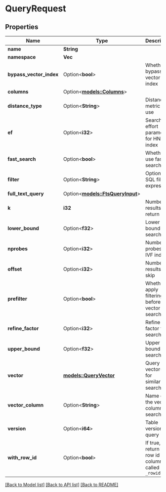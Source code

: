 # QueryRequest

## Properties

Name | Type | Description | Notes
------------ | ------------- | ------------- | -------------
**name** | **String** |  | 
**namespace** | **Vec<String>** |  | 
**bypass_vector_index** | Option<**bool**> | Whether to bypass vector index | [optional]
**columns** | Option<[**models::Columns**](Columns.md)> |  | [optional]
**distance_type** | Option<**String**> | Distance metric to use | [optional]
**ef** | Option<**i32**> | Search effort parameter for HNSW index | [optional]
**fast_search** | Option<**bool**> | Whether to use fast search | [optional]
**filter** | Option<**String**> | Optional SQL filter expression | [optional]
**full_text_query** | Option<[**models::FtsQueryInput**](FtsQueryInput.md)> |  | [optional]
**k** | **i32** | Number of results to return | 
**lower_bound** | Option<**f32**> | Lower bound for search | [optional]
**nprobes** | Option<**i32**> | Number of probes for IVF index | [optional]
**offset** | Option<**i32**> | Number of results to skip | [optional]
**prefilter** | Option<**bool**> | Whether to apply filtering before vector search | [optional]
**refine_factor** | Option<**i32**> | Refine factor for search | [optional]
**upper_bound** | Option<**f32**> | Upper bound for search | [optional]
**vector** | [**models::QueryVector**](QueryVector.md) | Query vector(s) for similarity search | 
**vector_column** | Option<**String**> | Name of the vector column to search | [optional]
**version** | Option<**i64**> | Table version to query | [optional]
**with_row_id** | Option<**bool**> | If true, return the row id as a column called `_rowid` | [optional]

[[Back to Model list]](../README.md#documentation-for-models) [[Back to API list]](../README.md#documentation-for-api-endpoints) [[Back to README]](../README.md)


